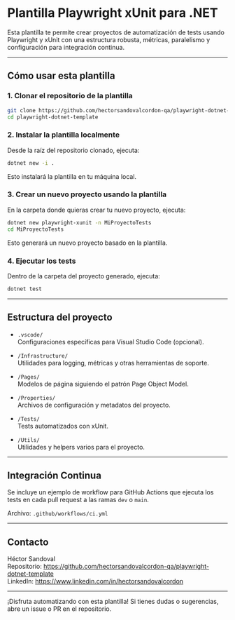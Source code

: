 # Plantilla Playwright xUnit para .NET

Esta plantilla te permite crear proyectos de automatización de tests usando Playwright y xUnit con una estructura robusta, métricas, paralelismo y configuración para integración continua.

---

## Cómo usar esta plantilla

### 1. Clonar el repositorio de la plantilla

```bash
git clone https://github.com/hectorsandovalcordon-qa/playwright-dotnet-template.git
cd playwright-dotnet-template
```

### 2. Instalar la plantilla localmente

Desde la raíz del repositorio clonado, ejecuta:

```bash
dotnet new -i .
```

Esto instalará la plantilla en tu máquina local.

### 3. Crear un nuevo proyecto usando la plantilla

En la carpeta donde quieras crear tu nuevo proyecto, ejecuta:

```bash
dotnet new playwright-xunit -n MiProyectoTests
cd MiProyectoTests
```

Esto generará un nuevo proyecto basado en la plantilla.

### 4. Ejecutar los tests

Dentro de la carpeta del proyecto generado, ejecuta:

```bash
dotnet test
```

---

## Estructura del proyecto

- `.vscode/`  
  Configuraciones específicas para Visual Studio Code (opcional).

- `/Infrastructure/`  
  Utilidades para logging, métricas y otras herramientas de soporte.

- `/Pages/`  
  Modelos de página siguiendo el patrón Page Object Model.

- `/Properties/`  
  Archivos de configuración y metadatos del proyecto.

- `/Tests/`  
  Tests automatizados con xUnit.

- `/Utils/`  
  Utilidades y helpers varios para el proyecto.

---

## Integración Continua

Se incluye un ejemplo de workflow para GitHub Actions que ejecuta los tests en cada pull request a las ramas `dev` o `main`.

Archivo: `.github/workflows/ci.yml`

---

## Contacto

Héctor Sandoval  
Repositorio: https://github.com/hectorsandovalcordon-qa/playwright-dotnet-template  
LinkedIn: https://www.linkedin.com/in/hectorsandovalcordon  

---

¡Disfruta automatizando con esta plantilla! Si tienes dudas o sugerencias, abre un issue o PR en el repositorio.
